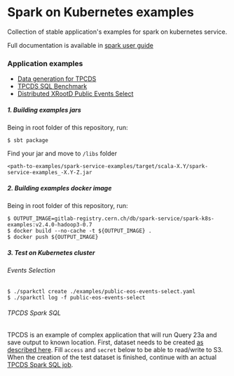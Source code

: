 # Spark on Kubernetes examples

Collection of stable application's examples for spark on kubernetes service.

Full documentation is available in [spark user guide](http://spark-user-guide.web.cern.ch/spark-user-guide/spark-k8s/k8s_overview.html) 

### Application examples

- [Data generation for TPCDS](examples/tpcds-datagen.yaml)
- [TPCDS SQL Benchmark](examples/tpcds.yaml)
- [Distributed XRootD Public Events Select](examples/public-eos-events-select.yaml)

##### 1. Building examples jars

Being in root folder of this repository, run:

```
$ sbt package
```

Find your jar and move to `/libs` folder

```
<path-to-examples/spark-service-examples/target/scala-X.Y/spark-service-examples_-X.Y-Z.jar
```

##### 2. Building examples docker image

Being in root folder of this repository, run:

```
$ OUTPUT_IMAGE=gitlab-registry.cern.ch/db/spark-service/spark-k8s-examples:v2.4.0-hadoop3-0.7
$ docker build --no-cache -t ${OUTPUT_IMAGE} .
$ docker push ${OUTPUT_IMAGE}
```

##### 3. Test on Kubernetes cluster

###### Events Selection

```
$ ./sparkctl create ./examples/public-eos-events-select.yaml
$ ./sparkctl log -f public-eos-events-select
```

###### TPCDS Spark SQL

TPCDS is an example of complex application that will run Query 23a and save output to known location. First, dataset needs to be created [as described here](examples/tpcds-datagen.yaml). Fill `access` and `secret` below to be able to read/write to S3. When the creation of the test dataset is finished, continue with an actual [TPCDS Spark SQL job](examples/tpcds.yaml). 
